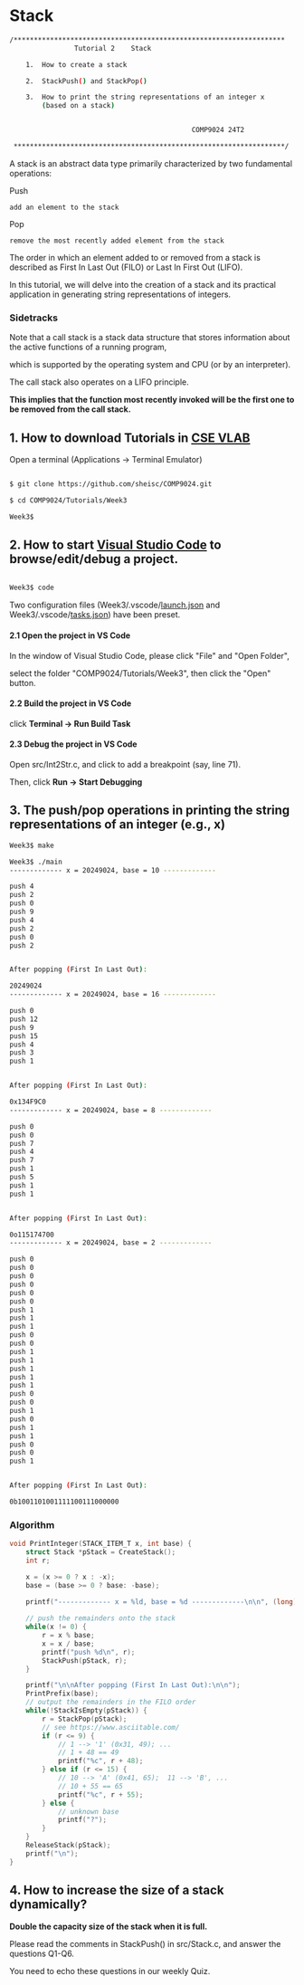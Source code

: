 # Stack

``` sh
/*******************************************************************
                Tutorial 2    Stack

    1.  How to create a stack

    2.  StackPush() and StackPop()

    3.  How to print the string representations of an integer x 
        (based on a stack)


                                             COMP9024 24T2

 *******************************************************************/
``` 

A stack is an abstract data type primarily characterized by two fundamental operations:

Push

    add an element to the stack

Pop

    remove the most recently added element from the stack


The order in which an element added to or removed from a stack is described as First In Last Out (FILO)
or Last In First Out (LIFO).


In this tutorial, we will delve into the creation of a stack and its practical application in generating string representations of integers.

### Sidetracks

Note that a call stack is a stack data structure that stores information about the active functions of a running program, 

which is supported by the operating system and CPU (or by an interpreter).

The call stack also operates on a LIFO principle. 

**This implies that the function most recently invoked will be the first one to be removed from the call stack.**


## 1. How to download Tutorials in [CSE VLAB](https://vlabgateway.cse.unsw.edu.au/)

Open a terminal (Applications -> Terminal Emulator)

```sh

$ git clone https://github.com/sheisc/COMP9024.git

$ cd COMP9024/Tutorials/Week3

Week3$ 

```


## 2. How to start [Visual Studio Code](https://code.visualstudio.com/) to browse/edit/debug a project.


```sh

Week3$ code

```

Two configuration files (Week3/.vscode/[launch.json](https://code.visualstudio.com/docs/cpp/launch-json-reference) and Week3/.vscode/[tasks.json](https://code.visualstudio.com/docs/editor/tasks)) have been preset.



#### 2.1 Open the project in VS Code

In the window of Visual Studio Code, please click "File" and "Open Folder",

select the folder "COMP9024/Tutorials/Week3", then click the "Open" button.


#### 2.2 Build the project in VS Code

click **Terminal -> Run Build Task**


#### 2.3 Debug the project in VS Code

Open src/Int2Str.c, and click to add a breakpoint (say, line 71).

Then, click **Run -> Start Debugging**


## 3. The push/pop operations in printing the string representations of an integer (e.g., x)
``` sh
Week3$ make

Week3$ ./main
------------- x = 20249024, base = 10 -------------

push 4
push 2
push 0
push 9
push 4
push 2
push 0
push 2


After popping (First In Last Out):

20249024
------------- x = 20249024, base = 16 -------------

push 0
push 12
push 9
push 15
push 4
push 3
push 1


After popping (First In Last Out):

0x134F9C0
------------- x = 20249024, base = 8 -------------

push 0
push 0
push 7
push 4
push 7
push 1
push 5
push 1
push 1


After popping (First In Last Out):

0o115174700
------------- x = 20249024, base = 2 -------------

push 0
push 0
push 0
push 0
push 0
push 0
push 1
push 1
push 1
push 0
push 0
push 1
push 1
push 1
push 1
push 1
push 0
push 0
push 1
push 0
push 1
push 1
push 0
push 0
push 1


After popping (First In Last Out):

0b1001101001111100111000000

```

### Algorithm

```C
void PrintInteger(STACK_ITEM_T x, int base) {
    struct Stack *pStack = CreateStack();
    int r;

    x = (x >= 0 ? x : -x);
    base = (base >= 0 ? base: -base);

    printf("------------- x = %ld, base = %d -------------\n\n", (long) x, base);
    
    // push the remainders onto the stack
    while(x != 0) {
        r = x % base;
        x = x / base;
        printf("push %d\n", r);
        StackPush(pStack, r);
    }  

    printf("\n\nAfter popping (First In Last Out):\n\n");
    PrintPrefix(base);
    // output the remainders in the FILO order
    while(!StackIsEmpty(pStack)) {
        r = StackPop(pStack);
        // see https://www.asciitable.com/
        if (r <= 9) {
            // 1 --> '1' (0x31, 49); ...
            // 1 + 48 == 49
            printf("%c", r + 48);
        } else if (r <= 15) {
            // 10 --> 'A' (0x41, 65);  11 --> 'B', ...
            // 10 + 55 == 65
            printf("%c", r + 55);
        } else {
            // unknown base
            printf("?");
        }
    }
    ReleaseStack(pStack);
    printf("\n");
}

```

## 4. How to increase the size of a stack dynamically?

**Double the capacity size of the stack when it is full.**

Please read the comments in StackPush() in src/Stack.c, and answer the questions Q1-Q6.

You need to echo these questions in our weekly Quiz.




